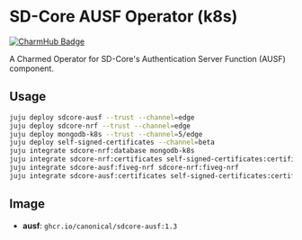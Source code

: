 # SD-Core AUSF Operator (k8s)
[![CharmHub Badge](https://charmhub.io/sdcore-ausf/badge.svg)](https://charmhub.io/sdcore-ausf)

A Charmed Operator for SD-Core's Authentication Server Function (AUSF) component. 

## Usage

```bash
juju deploy sdcore-ausf --trust --channel=edge
juju deploy sdcore-nrf --trust --channel=edge
juju deploy mongodb-k8s --trust --channel=5/edge
juju deploy self-signed-certificates --channel=beta
juju integrate sdcore-nrf:database mongodb-k8s
juju integrate sdcore-nrf:certificates self-signed-certificates:certificates
juju integrate sdcore-ausf:fiveg-nrf sdcore-nrf:fiveg-nrf
juju integrate sdcore-ausf:certificates self-signed-certificates:certificates
```

## Image

- **ausf**: `ghcr.io/canonical/sdcore-ausf:1.3`
